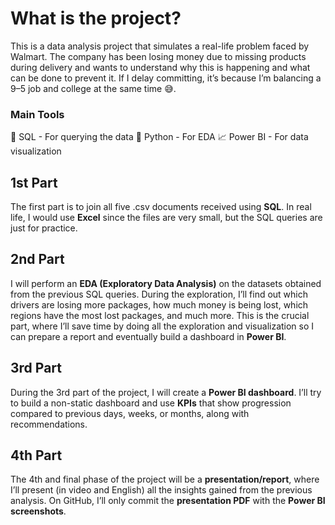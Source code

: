# What is the project?

This is a data analysis project that simulates a real-life problem faced by Walmart. The company has been losing money due to missing products during delivery and wants to understand why this is happening and what can be done to prevent it. If I delay committing, it’s because I’m balancing a 9–5 job and college at the same time 😅.

### Main Tools 

💾 SQL - For querying the data
🐍 Python - For EDA
📈 Power BI - For data visualization

## 1st Part

The first part is to join all five .csv documents received using **SQL**. In real life, I would use **Excel** since the files are very small, but the SQL queries are just for practice.

## 2nd Part

I will perform an **EDA (Exploratory Data Analysis)** on the datasets obtained from the previous SQL queries. During the exploration, I’ll find out which drivers are losing more packages, how much money is being lost, which regions have the most lost packages, and much more. This is the crucial part, where I’ll save time by doing all the exploration and visualization so I can prepare a report and eventually build a dashboard in **Power BI**.

## 3rd Part

During the 3rd part of the project, I will create a **Power BI dashboard**. I’ll try to build a non-static dashboard and use **KPIs** that show progression compared to previous days, weeks, or months, along with recommendations.

## 4th Part

The 4th and final phase of the project will be a **presentation/report**, where I’ll present (in video and English) all the insights gained from the previous analysis. On GitHub, I’ll only commit the **presentation PDF** with the **Power BI screenshots**.
